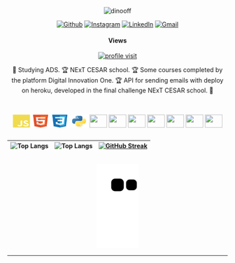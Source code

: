 <div align="center">
 
 
![dinooff](https://user-images.githubusercontent.com/89000535/188519478-4a527490-2283-42eb-ad30-a3dbfb321440.gif)


<a href="https://github.com/SamirMamede" target="_blank"><img alt="Github"  src="https://img.shields.io/badge/GitHub-%2312100E.svg?&style=for-the-badge&logo=Github&logoColor=white" /></a>
<a href="https://instagram.com/samir.mamede" target="_blank"><img alt="Instagram"  src="https://img.shields.io/badge/instagram-%2312100E.svg?&style=for-the-badge&logo=instagram&logoColor=pink" /></a> 
   <a href="https://www.linkedin.com/in/samir-mamede" target="_blank"><img alt="LinkedIn" src="https://img.shields.io/badge/linkedin-%2312100E.svg?&style=for-the-badge&logo=linkedin&logoColor=blue" /></a> 
   <a href="mailto:anuarsamir@gmail.com" target="_blank"><img alt="Gmail" src="https://img.shields.io/badge/Gmail-%2312100E.svg?&style=for-the-badge&logo=gmail&logoColor=White" /></a>
   
   <h4> Views </h4>
   
   <a href="#">
      <img alt="profile visit" src="https://profile-counter.glitch.me/SamirMamede/count.svg" width="200"/> 
   </a>

 🚀 Studying ADS.
 🏆 NExT CESAR school. 
 🏆 Some courses completed by the platform Digital Innovation One. 
 🏆 API for sending emails with deploy on heroku, developed in the final challenge NExT CESAR school. 🚀

</div>

##


<div align="center" style="display: inline_block"><br>
  <img align="center" alt="Rafa-Js" height="30" width="40" src="https://raw.githubusercontent.com/devicons/devicon/master/icons/javascript/javascript-plain.svg">
  <img align="center" alt="Rafa-HTML" height="30" width="40" src="https://raw.githubusercontent.com/devicons/devicon/master/icons/html5/html5-original.svg">
  <img align="center" alt="Rafa-CSS" height="30" width="40" src="https://raw.githubusercontent.com/devicons/devicon/master/icons/css3/css3-original.svg">
  <img align="center" alt="Rafa-Python" height="30" width="40" src="https://raw.githubusercontent.com/devicons/devicon/master/icons/python/python-original.svg">
  <img align="center" height="30" width="40" src="https://cdn.jsdelivr.net/gh/devicons/devicon/icons/pandas/pandas-original.svg" />
  <img align="center" height="30" width="40" src="https://cdn.jsdelivr.net/gh/devicons/devicon/icons/git/git-original.svg" />
  <img align="center" height="30" width="40" src="https://cdn.jsdelivr.net/gh/devicons/devicon/icons/java/java-original.svg" />
  <img align="center" height="30" width="40" src="https://cdn.jsdelivr.net/gh/devicons/devicon/icons/mysql/mysql-original-wordmark.svg" />
  <img align="center" height="30" width="40" src="https://cdn.jsdelivr.net/gh/devicons/devicon/icons/postgresql/postgresql-original.svg" />
  <img align="center" height="30" width="40" src="https://cdn.jsdelivr.net/gh/devicons/devicon/icons/spring/spring-original.svg" />
  <img align="center" height="30" width="40" src="https://cdn.jsdelivr.net/gh/devicons/devicon/icons/django/django-plain.svg" />
 
 </div>

##

| ![Top Langs](https://github-readme-stats-git-masterrstaa-rickstaa.vercel.app/api/top-langs/?username=SamirMamede&layout=compact&bg_color=000&border_color=30A3DC&title_color=E94D5F&text_color=FFF) |  ![Top Langs](https://github-readme-stats-git-masterrstaa-rickstaa.vercel.app/api/top-langs/?username=SamirMamede&bg_color=000&border_color=30A3DC&title_color=E94D5F&text_color=FFF) | [![GitHub Streak](https://streak-stats.demolab.com/?user=SamirMamede&theme=bear&background=000&border=30A3DC&dates=FFF)](https://git.io/streak-stats) |
|---|---|---|



##

<div align="center">

![Snake animation](https://github.com/SamirMamede/SamirMamede/blob/output/github-contribution-grid-snake.svg)

</div>

<hr size="" width="" color=""></hr>

<a href="#">
    <img align="center" src="https://activity-graph.herokuapp.com/graph?username=SamirMamede&theme=xcode&color=ff809d&area=true&hide_border=true&custom_title=My%20Contribution%20Graph" alt="" />
   </a>

<!---
SamirMamede/SamirMamede is a ✨ special ✨ repository because its `README.md` (this file) appears on your GitHub profile.
You can click the Preview link to take a look at your changes.
--->
